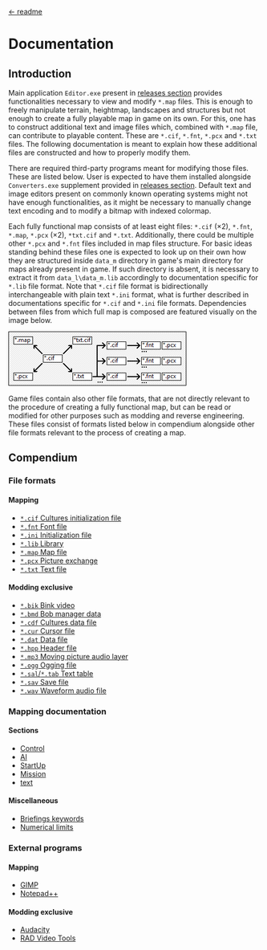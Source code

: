 [← readme](../readme.md)

# Documentation

## Introduction

Main application `Editor.exe` present in [releases section](https://github.com/Mikulus6/Cultures-map-editor/releases)
provides functionalities necessary to view and modify `*.map` files. This is
enough to freely manipulate terrain, heightmap, landscapes and structures but
not enough to create a fully playable map in game on its own. For this, one
has to construct additional text and image files which, combined with `*.map`
file, can contribute to playable content. These are `*.cif`, `*.fnt`, `*.pcx`
and `*.txt` files. The following documentation is meant to explain how these
additional files are constructed and how to properly modify them.

There are required third-party programs meant for modifying those
files. These are listed below. User is expected to have them installed
alongside `Converters.exe` supplement provided in [releases section](https://github.com/Mikulus6/Cultures-map-editor/releases).
Default text and image editors present on commonly known operating systems
might not have enough functionalities, as it might be necessary to manually
change text encoding and to modify a bitmap with indexed colormap.

Each fully functional map consists of at least eight files: `*.cif` (×2),
`*.fnt`, `*.map`, `*.pcx` (×2), `*txt.cif` and `*.txt`. Additionally, there
could be multiple other `*.pcx` and `*.fnt` files included in map files
structure. For basic ideas standing behind these files one is expected to look
up on their own how they are structured inside `data_m` directory in game's
main directory for maps already present in game. If such directory is absent,
it is necessary to extract it from `data_l\data_m.lib` accordingly to
documentation specific for `*.lib` file format. Note that `*.cif` file format
is bidirectionally interchangeable with plain text `*.ini` format, what is
further described in documentations specific for `*.cif` and `*.ini` file
formats. Dependencies between files from which full map is composed are
featured visually on the image below.

![files_dependency](./assets/files_dependency.png)

Game files contain also other file formats, that are not directly relevant to
the procedure of creating a fully functional map, but can be read or modified
for other purposes such as modding and reverse engineering. These files
consist of formats listed below in compendium alongside other file formats
relevant to the process of creating a map.

## Compendium

### File formats

#### Mapping

 - [`*.cif` Cultures initialization file](formats/cultures_initialization.md)
 - [`*.fnt` Font file](formats/font.md)
 - [`*.ini` Initialization file](formats/initialization.md)
 - [`*.lib` Library](formats/library.md)
 - [`*.map` Map file](formats/map.md)
 - [`*.pcx` Picture exchange](formats/picture_exchange.md)
 - [`*.txt` Text file](formats/text.md)

#### Modding exclusive

 - [`*.bik` Bink video](formats/bink_video.md)
 - [`*.bmd` Bob manager data](formats/bob_manager_data.md)
 - [`*.cdf` Cultures data file](formats/cultures_data.md)
 - [`*.cur` Cursor file](formats/cursor.md)
 - [`*.dat` Data file](formats/data.md)
 - [`*.hpp` Header file](formats/header_file.md)
 - [`*.mp3` Moving picture audio layer](formats/moving_picture_3.md)
 - [`*.ogg` Ogging file](formats/ogging.md)
 - [`*.sal`/`*.tab` Text table](formats/text_table.md)
 - [`*.sav` Save file](formats/save.md)
 - [`*.wav` Waveform audio file](formats/waveform_audio.md)

### Mapping documentation

#### Sections

 - [Control](sections/control.md)
 - [AI](sections/ai.md)
 - [StartUp](sections/startup.md)
 - [Mission](sections/mission.md)
 - [text](sections/text.md)

#### Miscellaneous

 - [Briefings keywords](briefings/text.md)
 - [Numerical limits](briefings/limits.md)

### External programs

#### Mapping

 - [GIMP](https://www.gimp.org/)
 - [Notepad++](https://notepad-plus-plus.org/)

#### Modding exclusive

 - [Audacity](https://www.audacityteam.org/download/)
 - [RAD Video Tools](https://www.radgametools.com/bnkdown.htm)